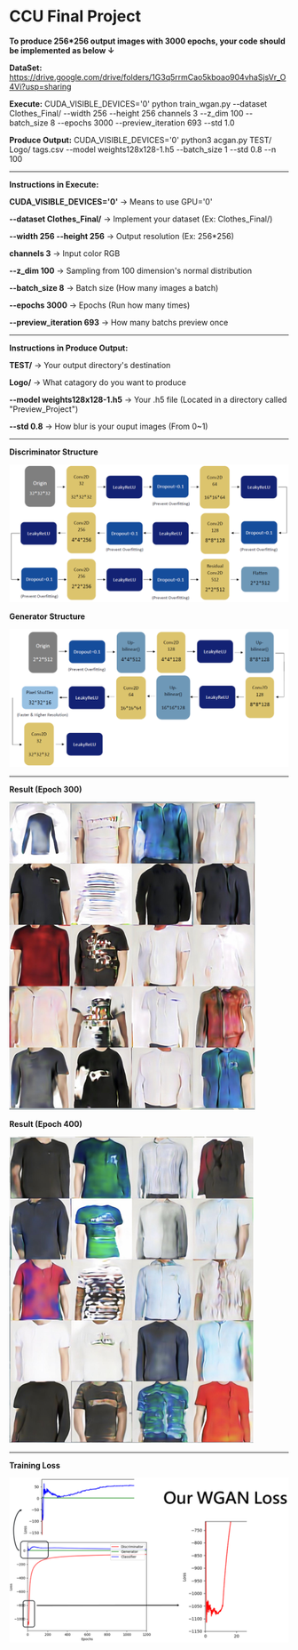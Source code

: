 # CCU Final Project

**To produce 256*256 output images with 3000 epochs, your code should be implemented as below ↓**

**DataSet:** https://drive.google.com/drive/folders/1G3q5rrmCao5kboao904vhaSjsVr_O4Vi?usp=sharing

**Execute:** CUDA_VISIBLE_DEVICES='0' python train_wgan.py --dataset Clothes_Final/
 --width 256 --height 256 channels 3 --z_dim 100 --batch_size 8 --epochs 3000 --preview_iteration 693 --std 1.0
 
 **Produce Output:** CUDA_VISIBLE_DEVICES='0' python3 acgan.py TEST/ Logo/  tags.csv --model weights128x128-1.h5 --batch_size 1 --std 0.8 --n 100
 
---

**Instructions in Execute:**

**CUDA_VISIBLE_DEVICES='0'** → Means to use GPU='0'

**--dataset Clothes_Final/** → Implement your dataset (Ex: Clothes_Final/)

**--width 256 --height 256** → Output resolution (Ex: 256*256)

**channels 3** → Input color RGB

**--z_dim 100** → Sampling from 100 dimension's normal distribution

**--batch_size 8** → Batch size (How many images a batch)

**--epochs 3000** → Epochs (Run how many times)

**--preview_iteration 693** → How many batchs preview once
 
---

**Instructions in Produce Output:**

**TEST/** → Your output directory's destination

**Logo/** → What catagory do you want to produce

**--model weights128x128-1.h5** → Your .h5 file (Located in a directory called "Preview_Project")

**--std 0.8** → How blur is your ouput images (From 0~1)

---

**Discriminator Structure**

![image](https://github.com/KBLin1996/CCU-Final-Project/blob/master/Discriminator.PNG)

**Generator Structure**

![image](https://github.com/KBLin1996/CCU-Final-Project/blob/master/Generator.PNG)

---

**Result (Epoch 300)**

![image](https://github.com/KBLin1996/CCU-Final-Project/blob/master/Epoch300.PNG)

**Result (Epoch 400)**

![image](https://github.com/KBLin1996/CCU-Final-Project/blob/master/Epoch400.PNG)

---

**Training Loss**

![image](https://github.com/KBLin1996/CCU-Final-Project/blob/master/Loss.PNG)

